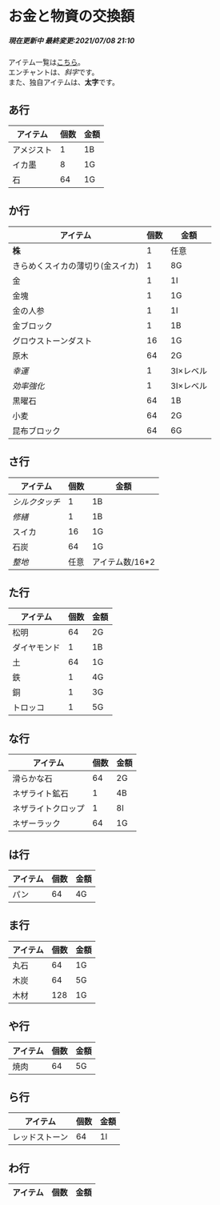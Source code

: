 # お金と物資の交換額
<h5>現在更新中
最終変更:2021/07/08 21:10</h5>

アイテム一覧は[こちら](https://minecraft-blog.net/?p=8007)。   
エンチャントは、*斜字*です。  
また、独自アイテムは、**太字**です。

## あ行

| アイテム     | 個数 | 金額 | 
| ------------ | ---- | ---- | 
| アメジスト | 1 | 1B | 
| イカ墨 | 8 | 1G |
| 石 | 64 | 1G |

## か行

| アイテム     | 個数 | 金額 | 
| ------------ | ---- | ---- | 
| **株** | 1 | 任意 |
| きらめくスイカの薄切り(金スイカ) | 1 | 8G | 
| 金 | 1 | 1I |
| 金塊 | 1 | 1G |
| 金の人参 | 1 | 1I |
| 金ブロック | 1 | 1B |
| グロウストーンダスト | 16 | 1G |
| 原木 | 64 | 2G |
| *幸運* | 1 | 3I×レベル |
| *効率強化* | 1 | 3I×レベル |
| 黒曜石 | 64 | 1B |
| 小麦 | 64 | 2G |
| 昆布ブロック | 64 | 6G |

## さ行
| アイテム     | 個数 | 金額 | 
| ------------ | ---- | ---- | 
| *シルクタッチ* | 1 | 1B |
| *修繕* | 1 | 1B |
| スイカ | 16 | 1G |
| 石炭 | 64 | 1G |
| *整地* | 任意 | アイテム数/16\*2 |

## た行
| アイテム     | 個数 | 金額 | 
| ------------ | ---- | ---- | 
| 松明 | 64 | 2G |
| ダイヤモンド | 1 | 1B |
| 土 | 64 | 1G |
| 鉄 | 1 | 4G |
| 銅 | 1 | 3G |
| トロッコ | 1 | 5G |

## な行
| アイテム     | 個数 | 金額 | 
| ------------ | ---- | ---- | 
| 滑らかな石 | 64 | 2G |
| ネザライト鉱石 | 1 | 4B |
| ネザライトクロップ | 1 | 8I |
| ネザーラック | 64 | 1G |

## は行
| アイテム     | 個数 | 金額 | 
| ------------ | ---- | ---- | 
| パン | 64 | 4G |

## ま行
| アイテム     | 個数 | 金額 | 
| ------------ | ---- | ---- | 
| 丸石 | 64 | 1G |
| 木炭 | 64 | 5G |
| 木材 | 128 | 1G |

## や行
| アイテム     | 個数 | 金額 | 
| ------------ | ---- | ---- | 
| 焼肉 | 64 | 5G |


## ら行
| アイテム     | 個数 | 金額 | 
| ------------ | ---- | ---- | 
| レッドストーン | 64 | 1I |

## わ行
| アイテム     | 個数 | 金額 | 
| ------------ | ---- | ---- | 
